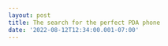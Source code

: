 ```yaml
--- 
layout: post 
title: The search for the perfect PDA phone 
date: '2022-08-12T12:34:00.001-07:00' 
---
```

